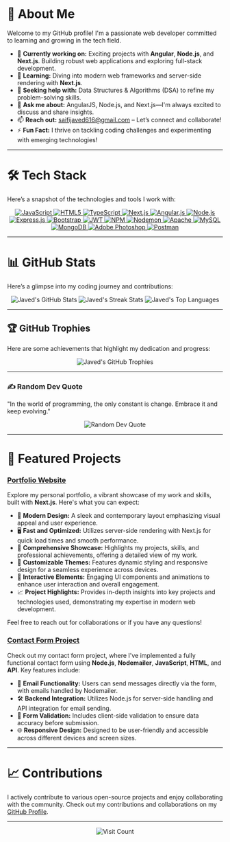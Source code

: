 # 🌟 About Me
Welcome to my GitHub profile! I'm a passionate web developer committed to learning and growing in the tech field.

- 🔭 **Currently working on:** Exciting projects with **Angular**, **Node.js**, and **Next.js**. Building robust web applications and exploring full-stack development.
- 🌱 **Learning:** Diving into modern web frameworks and server-side rendering with **Next.js**.
- 🤝 **Seeking help with:** Data Structures & Algorithms (DSA) to refine my problem-solving skills.
- 💬 **Ask me about:** AngularJS, Node.js, and Next.js—I'm always excited to discuss and share insights.
- 📫 **Reach out:** [saifijaved616@gmail.com](mailto:saifijaved616@gmail.com) – Let’s connect and collaborate!
- ⚡ **Fun Fact:** I thrive on tackling coding challenges and experimenting with emerging technologies!

---

# 🛠️ Tech Stack
Here’s a snapshot of the technologies and tools I work with:

<p align="center">
  <a href="https://developer.mozilla.org/en-US/docs/Web/JavaScript" target="_blank">
    <img src="https://img.shields.io/badge/javascript-%23323330.svg?style=for-the-badge&logo=javascript&logoColor=%23F7DF1E" alt="JavaScript" />
  </a>
  <a href="https://developer.mozilla.org/en-US/docs/Web/HTML" target="_blank">
    <img src="https://img.shields.io/badge/html5-%23E34F26.svg?style=for-the-badge&logo=html5&logoColor=white" alt="HTML5" />
  </a>
  <a href="https://www.typescriptlang.org/" target="_blank">
    <img src="https://img.shields.io/badge/typescript-%23007ACC.svg?style=for-the-badge&logo=typescript&logoColor=white" alt="TypeScript" />
  </a>
  <a href="https://nextjs.org/" target="_blank">
    <img src="https://img.shields.io/badge/Next.js-%23000000.svg?style=for-the-badge&logo=nextdotjs&logoColor=white" alt="Next.js" />
  </a>
  <a href="https://angularjs.org/" target="_blank">
    <img src="https://img.shields.io/badge/angular.js-%23E23237.svg?style=for-the-badge&logo=angularjs&logoColor=white" alt="Angular.js" />
  </a>
  <a href="https://nodejs.org/" target="_blank">
    <img src="https://img.shields.io/badge/node.js-6DA55F?style=for-the-badge&logo=node.js&logoColor=white" alt="Node.js" />
  </a>
  <a href="https://expressjs.com/" target="_blank">
    <img src="https://img.shields.io/badge/express.js-%23404d59.svg?style=for-the-badge&logo=express&logoColor=%2361DAFB" alt="Express.js" />
  </a>
  <a href="https://getbootstrap.com/" target="_blank">
    <img src="https://img.shields.io/badge/bootstrap-%238511FA.svg?style=for-the-badge&logo=bootstrap&logoColor=white" alt="Bootstrap" />
  </a>
  <a href="https://jwt.io/" target="_blank">
    <img src="https://img.shields.io/badge/JWT-black?style=for-the-badge&logo=JSON%20web%20tokens" alt="JWT" />
  </a>
  <a href="https://www.npmjs.com/" target="_blank">
    <img src="https://img.shields.io/badge/NPM-%23CB3837.svg?style=for-the-badge&logo=npm&logoColor=white" alt="NPM" />
  </a>
  <a href="https://nodemon.io/" target="_blank">
    <img src="https://img.shields.io/badge/NODEMON-%23323330.svg?style=for-the-badge&logo=nodemon&logoColor=%BBDEAD" alt="Nodemon" />
  </a>
  <a href="https://httpd.apache.org/" target="_blank">
    <img src="https://img.shields.io/badge/apache-%23D42029.svg?style=for-the-badge&logo=apache&logoColor=white" alt="Apache" />
  </a>
  <a href="https://www.mysql.com/" target="_blank">
    <img src="https://img.shields.io/badge/mysql-4479A1.svg?style=for-the-badge&logo=mysql&logoColor=white" alt="MySQL" />
  </a>
  <a href="https://www.mongodb.com/" target="_blank">
    <img src="https://img.shields.io/badge/MongoDB-%234ea94b.svg?style=for-the-badge&logo=mongodb&logoColor=white" alt="MongoDB" />
  </a>
  <a href="https://www.adobe.com/products/photoshop.html" target="_blank">
    <img src="https://img.shields.io/badge/adobe%20photoshop-%2331A8FF.svg?style=for-the-badge&logo=adobe%20photoshop&logoColor=white" alt="Adobe Photoshop" />
  </a>
  <a href="https://www.postman.com/" target="_blank">
    <img src="https://img.shields.io/badge/Postman-FF6C37?style=for-the-badge&logo=postman&logoColor=white" alt="Postman" />
  </a>
</p>

---

# 📊 GitHub Stats
Here’s a glimpse into my coding journey and contributions:

<p align="center">
  <img src="https://github-readme-stats.vercel.app/api?username=javed-tlp&theme=gruvbox&hide_border=true&include_all_commits=true&count_private=true" alt="Javed's GitHub Stats" />
  <img src="https://github-readme-streak-stats.herokuapp.com/?user=javed-tlp&theme=gruvbox&hide_border=true" alt="Javed's Streak Stats" />
  <img src="https://github-readme-stats.vercel.app/api/top-langs/?username=javed-tlp&theme=gruvbox&hide_border=true&include_all_commits=true&count_private=true&layout=compact" alt="Javed's Top Languages" />
</p>

---

## 🏆 GitHub Trophies
Here are some achievements that highlight my dedication and progress:

<p align="center">
  <img src="https://github-profile-trophy.vercel.app/?username=javed-tlp&theme=gruvbox&no-frame=true&no-bg=true&margin-w=4" alt="Javed's GitHub Trophies" />
</p>

---

### ✍️ Random Dev Quote
"In the world of programming, the only constant is change. Embrace it and keep evolving."

<p align="center">
  <img src="https://quotes-github-readme.vercel.app/api?type=horizontal&theme=gruvbox" alt="Random Dev Quote" />
</p>

---

# 🌟 Featured Projects

### [Portfolio Website](https://saifijavedportfolio.netlify.app/)
Explore my personal portfolio, a vibrant showcase of my work and skills, built with **Next.js**. Here's what you can expect:

- 🚀 **Modern Design:** A sleek and contemporary layout emphasizing visual appeal and user experience.
- 🖥️ **Fast and Optimized:** Utilizes server-side rendering with Next.js for quick load times and smooth performance.
- 💼 **Comprehensive Showcase:** Highlights my projects, skills, and professional achievements, offering a detailed view of my work.
- 🎨 **Customizable Themes:** Features dynamic styling and responsive design for a seamless experience across devices.
- 📝 **Interactive Elements:** Engaging UI components and animations to enhance user interaction and overall engagement.
- 📈 **Project Highlights:** Provides in-depth insights into key projects and technologies used, demonstrating my expertise in modern web development.

Feel free to reach out for collaborations or if you have any questions!

### [Contact Form Project](https://contactformnode.netlify.app/)
Check out my contact form project, where I've implemented a fully functional contact form using **Node.js**, **Nodemailer**, **JavaScript**, **HTML**, and **API**. Key features include:

- 📧 **Email Functionality:** Users can send messages directly via the form, with emails handled by Nodemailer.
- 🛠️ **Backend Integration:** Utilizes Node.js for server-side handling and API integration for email sending.
- 📄 **Form Validation:** Includes client-side validation to ensure data accuracy before submission.
- 🌐 **Responsive Design:** Designed to be user-friendly and accessible across different devices and screen sizes.

---

# 📈 Contributions
I actively contribute to various open-source projects and enjoy collaborating with the community. Check out my contributions and collaborations on my [GitHub Profile](https://github.com/javed-tlp).

---

<p align="center">
  <img src="https://visitcount.itsvg.in/api?id=javed-tlp&label=Profile%20Views&color=4&icon=2&pretty=false" alt="Visit Count" />
</p>
